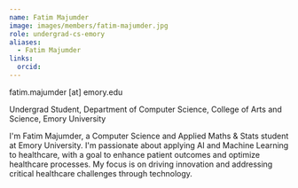 ```yaml
---
name: Fatim Majumder
image: images/members/fatim-majumder.jpg
role: undergrad-cs-emory
aliases:
  - Fatim Majumder
links:
  orcid: 
---
```


fatim.majumder [at] emory.edu

Undergrad Student, Department of Computer Science, College of Arts and Science, Emory University

I'm Fatim Majumder, a Computer Science and Applied Maths & Stats student at Emory University. I'm passionate about applying AI and Machine Learning to healthcare, with a goal to enhance patient outcomes and optimize healthcare processes. My focus is on driving innovation and addressing critical healthcare challenges through technology.
